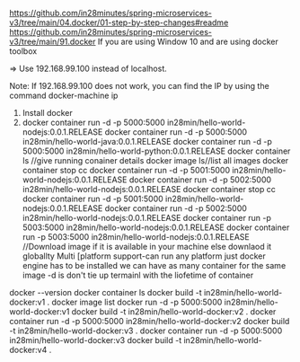 https://github.com/in28minutes/spring-microservices-v3/tree/main/04.docker/01-step-by-step-changes#readme
https://github.com/in28minutes/spring-microservices-v3/tree/main/91.docker
If you are using Window 10 and are using docker toolbox

=> Use 192.168.99.100 instead of localhost.

Note: If 192.168.99.100 does not work, you can find the IP by using the command docker-machine ip

1) Install docker
2) docker container run -d -p 5000:5000 in28min/hello-world-nodejs:0.0.1.RELEASE
docker container run -d -p 5000:5000 in28min/hello-world-java:0.0.1.RELEASE
docker container run -d -p 5000:5000 in28min/hello-world-python:0.0.1.RELEASE
docker container ls //give running conainer details
docker image ls//list all images
docker container stop cc
docker container run -d -p 5001:5000 in28min/hello-world-nodejs:0.0.1.RELEASE
docker container run -d -p 5002:5000 in28min/hello-world-nodejs:0.0.1.RELEASE
docker container stop cc
docker container run -d -p 5001:5000 in28min/hello-world-nodejs:0.0.1.RELEASE
docker container run -d -p 5002:5000 in28min/hello-world-nodejs:0.0.1.RELEASE
docker container run -p 5003:5000 in28min/hello-world-nodejs:0.0.1.RELEASE
docker container run -p 5003:5000 in28min/hello-world-nodejs:0.0.1.RELEASE
//Download image if it is available in your machine else downlaod it globallty
Multi [platform support-can run any platform just docker engine has to be installed
we can have as many container for the same image
-d is don't tie up termainl with the liofetime of container


 
docker --version
docker container ls
docker build -t in28min/hello-world-docker:v1 .
docker image list
docker run -d -p 5000:5000 in28min/hello-world-docker:v1
docker build -t in28min/hello-world-docker:v2 .
docker container run -d -p 5000:5000 in28min/hello-world-docker:v2
docker build -t in28min/hello-world-docker:v3 .
docker container run -d -p 5000:5000 in28min/hello-world-docker:v3
docker build -t in28min/hello-world-docker:v4 .
